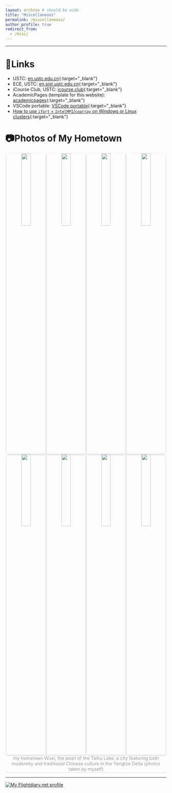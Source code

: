 ```yaml
---
layout: archive # should be wide
title: "Miscellaneous"
permalink: /miscellaneous/
author_profile: true
redirect_from: 
  - /misc/
---
```


<!-- 放一些杂项 -->

---

# 💾Links

- USTC: [en.ustc.edu.cn](https://en.ustc.edu.cn){:target="_blank"} 
- ECE, USTC: [en.sist.ustc.edu.cn](https://en.sist.ustc.edu.cn/2011/0520/c4923a44383/page.psp){:target="_blank"} 
- iCourse Club, USTC: [icourse.club](https://icourse.club){:target="_blank"} 
- AcademicPages (template for this website): [academicpages](https://github.com/academicpages/){:target="_blank"} 
- VSCode portable: [VSCode portable](https://code.visualstudio.com/docs/editor/portable){:target="_blank"} 
- [How to use `ifort` + `IntelMPI`/`coarray` on Windows or Linux clusters](https://blog.csdn.net/PilotJohnWu/article/details/121064266){:target="_blank"} 


# 📷Photos of My Hometown

<center>
    <img style = "
        border-radius: 0.3125em;
        box-shadow: 0 2px 4px 0 rgba(34,36,38,.12),0 2px 10px 0 rgba(34,36,38,.08);" 
        src = "../files/pictures/from-hill-hui.jpg" 
        width = "24%">
    <img style = "
        border-radius: 0.3125em;
        box-shadow: 0 2px 4px 0 rgba(34,36,38,.12),0 2px 10px 0 rgba(34,36,38,.08);" 
        src = "../files/pictures/nanchang-st.jpg" 
        width = "24%">
    <img style = "
        border-radius: 0.3125em;
        box-shadow: 0 2px 4px 0 rgba(34,36,38,.12),0 2px 10px 0 rgba(34,36,38,.08);" 
        src = "../files/pictures/bridge-on-river.jpg" 
        width = "24%">
    <img style = "
        border-radius: 0.3125em;
        box-shadow: 0 2px 4px 0 rgba(34,36,38,.12),0 2px 10px 0 rgba(34,36,38,.08);" 
        src = "../files/pictures/bird-on-taihu.jpg" 
        width = "24%">
    <br />
    <img style = "
        border-radius: 0.3125em;
        box-shadow: 0 2px 4px 0 rgba(34,36,38,.12),0 2px 10px 0 rgba(34,36,38,.08);" 
        src = "../files/pictures/lake-li-1.jpg" 
        width = "24%">
    <img style = "
        border-radius: 0.3125em;
        box-shadow: 0 2px 4px 0 rgba(34,36,38,.12),0 2px 10px 0 rgba(34,36,38,.08);" 
        src = "../files/pictures/lake-li-2.jpg" 
        width = "24%">
    <img style = "
        border-radius: 0.3125em;
        box-shadow: 0 2px 4px 0 rgba(34,36,38,.12),0 2px 10px 0 rgba(34,36,38,.08);" 
        src = "../files/pictures/turtle-head-peninsula.jpg" 
        width = "24%">
    <img style = "
        border-radius: 0.3125em;
        box-shadow: 0 2px 4px 0 rgba(34,36,38,.12),0 2px 10px 0 rgba(34,36,38,.08);" 
        src = "../files/pictures/yangtze-river.jpg" 
        width = "24%">
    <div style = "
        color: orange;
        border-bottom: 1px solid #d9d9d9;
        display: inline-block;
        color: #999;
        padding: 2px;">
        my hometown Wuxi, the pearl of the Taihu Lake, a city featuring both modernity and traditional Chinese culture in the Yangtze Delta (photos taken by myself) 
    </div>
    <p> </p>
</center>

---

<a href="https://my.flightradar24.com/pilotjohnwu"><img src="https://banners-my.flightradar24.com/pilotjohnwu.png" alt="My Flightdiary.net profile" /></a>
